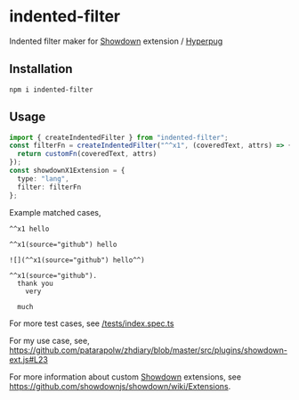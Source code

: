 # indented-filter

Indented filter maker for [Showdown](https://github.com/showdownjs/showdown) extension / [Hyperpug](https://github.com/patarapolw/hyperpug)

## Installation

```
npm i indented-filter
```

## Usage

```typescript
import { createIndentedFilter } from "indented-filter";
const filterFn = createIndentedFilter("^^x1", (coveredText, attrs) => {
  return customFn(coveredText, attrs)
});
const showdownX1Extension = {
  type: "lang",
  filter: filterFn
};
```

Example matched cases,

```
^^x1 hello
```

```
^^x1(source="github") hello
```

```
![](^^x1(source="github") hello^^)
```

```
^^x1(source="github").
  thank you
    very

  much
```

For more test cases, see [/tests/index.spec.ts](/tests/index.spec.ts)

For my use case, see, <https://github.com/patarapolw/zhdiary/blob/master/src/plugins/showdown-ext.js#L23>

For more information about custom [Showdown](https://github.com/showdownjs/showdown) extensions, see <https://github.com/showdownjs/showdown/wiki/Extensions>.
